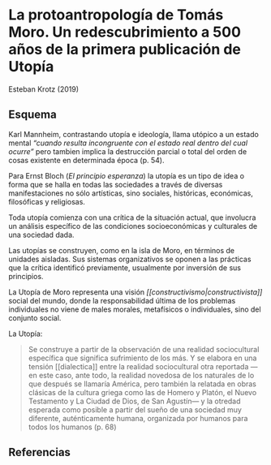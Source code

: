 # La protoantropología de Tomás Moro. Un redescubrimiento a 500 años de la primera publicación de Utopía
Esteban Krotz (2019)

## Esquema
Karl Mannheim, contrastando utopía e ideología, llama utópico a un estado mental *“cuando resulta incongruente con el estado real dentro del cual ocurre”* pero tambien implica la destrucción parcial o total del orden de cosas existente en determinada época (p. 54).

Para Ernst Bloch (*El principio esperanza*) la utopía es un tipo de idea o forma que se halla en todas las sociedades a través de diversas manifestaciones no sólo artísticas, sino sociales, históricas, económicas, filosóficas y religiosas.

Toda utopía comienza con una crítica de la situación actual, que involucra un análisis específico de las condiciones socioeconómicas y culturales de una sociedad dada.

Las utopías se construyen, como en la isla de Moro, en términos de unidades aisladas. Sus sistemas organizativos se oponen a las prácticas que la crítica identificó previamente, usualmente por inversión de sus principios.

La Utopía de Moro representa una visión *[[constructivismo|constructivista]]* social del mundo, donde la responsabilidad última de los problemas individuales no viene de males morales, metafísicos o individuales, sino del conjunto social.

La Utopía:

>Se construye a partir de la observación de una realidad sociocultural específica que significa sufrimiento de los más. Y se elabora en una tensión [[dialectica]] entre la realidad sociocultural otra reportada —en este caso, ante todo, la realidad novedosa de los naturales de lo que después se llamaría América, pero también la relatada en obras clásicas de la cultura griega como las de Homero y Platón, el Nuevo Testamento y La Ciudad de Dios, de San Agustín— y la otredad esperada como posible a partir del sueño de una sociedad muy diferente, auténticamente humana, organizada por humanos para todos los humanos (p. 68)

## Referencias

